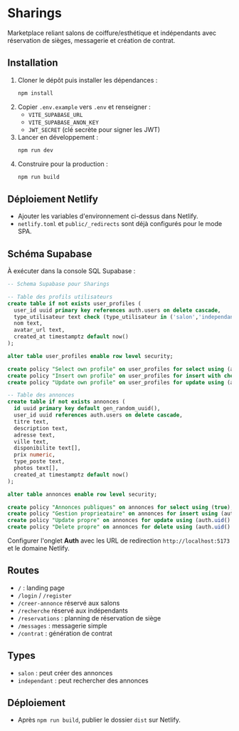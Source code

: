# Sharings

Marketplace reliant salons de coiffure/esthétique et indépendants avec réservation de sièges, messagerie et création de contrat.

## Installation

1. Cloner le dépôt puis installer les dépendances :
   ```bash
   npm install
   ```
2. Copier `.env.example` vers `.env` et renseigner :
   - `VITE_SUPABASE_URL`
   - `VITE_SUPABASE_ANON_KEY`
   - `JWT_SECRET` (clé secrète pour signer les JWT)
3. Lancer en développement :
   ```bash
   npm run dev
   ```
4. Construire pour la production :
   ```bash
   npm run build
   ```

## Déploiement Netlify
- Ajouter les variables d'environnement ci-dessus dans Netlify.
- `netlify.toml` et `public/_redirects` sont déjà configurés pour le mode SPA.

## Schéma Supabase
À exécuter dans la console SQL Supabase :

```sql
-- Schema Supabase pour Sharings

-- Table des profils utilisateurs
create table if not exists user_profiles (
  user_id uuid primary key references auth.users on delete cascade,
  type_utilisateur text check (type_utilisateur in ('salon','independant')),
  nom text,
  avatar_url text,
  created_at timestamptz default now()
);

alter table user_profiles enable row level security;

create policy "Select own profile" on user_profiles for select using (auth.uid() = user_id);
create policy "Insert own profile" on user_profiles for insert with check (auth.uid() = user_id);
create policy "Update own profile" on user_profiles for update using (auth.uid() = user_id);

-- Table des annonces
create table if not exists annonces (
  id uuid primary key default gen_random_uuid(),
  user_id uuid references auth.users on delete cascade,
  titre text,
  description text,
  adresse text,
  ville text,
  disponibilite text[],
  prix numeric,
  type_poste text,
  photos text[],
  created_at timestamptz default now()
);

alter table annonces enable row level security;

create policy "Annonces publiques" on annonces for select using (true);
create policy "Gestion proprieataire" on annonces for insert using (auth.uid() = user_id) with check (auth.uid() = user_id);
create policy "Update propre" on annonces for update using (auth.uid() = user_id) with check (auth.uid() = user_id);
create policy "Delete propre" on annonces for delete using (auth.uid() = user_id);
```

Configurer l'onglet **Auth** avec les URL de redirection `http://localhost:5173` et le domaine Netlify.

## Routes
- `/` : landing page
- `/login` / `/register`
- `/creer-annonce` réservé aux salons
- `/recherche` réservé aux indépendants
- `/reservations` : planning de réservation de siège
- `/messages` : messagerie simple
- `/contrat` : génération de contrat

## Types
- `salon` : peut créer des annonces
- `independant` : peut rechercher des annonces

## Déploiement
- Après `npm run build`, publier le dossier `dist` sur Netlify.
